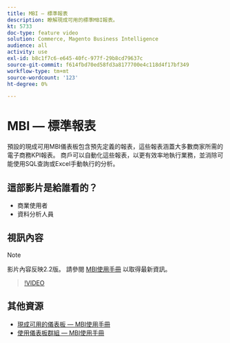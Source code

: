 ```yaml
---
title: MBI — 標準報表
description: 瞭解現成可用的標準MBI報表。
kt: 5733
doc-type: feature video
solution: Commerce, Magento Business Intelligence
audience: all
activity: use
exl-id: b8c1f7c6-e645-40fc-977f-29b8cd79637c
source-git-commit: f614fbd70ed58fd3a8177700e4c118d4f17bf349
workflow-type: tm+mt
source-wordcount: '123'
ht-degree: 0%

---
```


# MBI — 標準報表

預設的現成可用MBI儀表板包含預先定義的報表，這些報表涵蓋大多數商家所需的電子商務KPI報表。 商戶可以自動化這些報表，以更有效率地執行業務，並消除可能使用SQL查詢或Excel手動執行的分析。

## 這部影片是給誰看的？

- 商業使用者
- 資料分析人員

## 視訊內容

>[!NOTE]
>
>影片內容反映2.2版。 請參閱 [MBI使用手冊](https://experienceleague.adobe.com/docs/commerce-business-intelligence/mbi/guide-overview.html) 以取得最新資訊。

>[!VIDEO](https://video.tv.adobe.com/v/35987?quality=12&learn=on)

## 其他資源

- [現成可用的儀表板 — MBI使用手冊](https://experienceleague.adobe.com/docs/commerce-business-intelligence/mbi/build/dashboards/dashboards-pro.html)
- [使用儀表板群組 — MBI使用手冊](https://experienceleague.adobe.com/docs/commerce-business-intelligence/mbi/build/dashboards/using-dashboard-groups.html)
